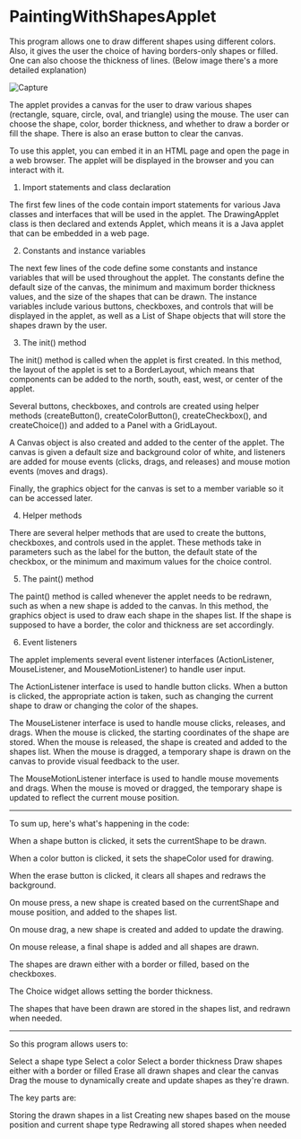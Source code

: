 # PaintingWithShapesApplet
This program allows one to draw different shapes using different colors. Also, it gives the user the choice of having borders-only shapes or filled. One can also choose the thickness of lines. (Below image there's a more detailed explanation)

![Capture](https://github.com/noha-elgammal/PaintingWithShapesApplet/assets/139645547/f5c38868-66c9-4f20-9da5-8961691f987b)

The applet provides a canvas for the user to draw various shapes (rectangle, square, circle, oval, and triangle) using the mouse. The user can choose the shape, color, border thickness, and whether to draw a border or fill the shape. There is also an erase button to clear the canvas.

To use this applet, you can embed it in an HTML page and open the page in a web browser. The applet will be displayed in the browser and you can interact with it.

1. Import statements and class declaration

The first few lines of the code contain import statements for various Java classes and interfaces that will be used in the applet. The DrawingApplet class is then declared and extends Applet, which means it is a Java applet that can be embedded in a web page.

2. Constants and instance variables

The next few lines of the code define some constants and instance variables that will be used throughout the applet. The constants define the default size of the canvas, the minimum and maximum border thickness values, and the size of the shapes that can be drawn. The instance variables include various buttons, checkboxes, and controls that will be displayed in the applet, as well as a List of Shape objects that will store the shapes drawn by the user.

3. The init() method

The init() method is called when the applet is first created. In this method, the layout of the applet is set to a BorderLayout, which means that components can be added to the north, south, east, west, or center of the applet.

Several buttons, checkboxes, and controls are created using helper methods (createButton(), createColorButton(), createCheckbox(), and createChoice()) and added to a Panel with a GridLayout.

A Canvas object is also created and added to the center of the applet. The canvas is given a default size and background color of white, and listeners are added for mouse events (clicks, drags, and releases) and mouse motion events (moves and drags).

Finally, the graphics object for the canvas is set to a member variable so it can be accessed later.

4. Helper methods

There are several helper methods that are used to create the buttons, checkboxes, and controls used in the applet. These methods take in parameters such as the label for the button, the default state of the checkbox, or the minimum and maximum values for the choice control.

5. The paint() method

The paint() method is called whenever the applet needs to be redrawn, such as when a new shape is added to the canvas. In this method, the graphics object is used to draw each shape in the shapes list. If the shape is supposed to have a border, the color and thickness are set accordingly.

6. Event listeners

The applet implements several event listener interfaces (ActionListener, MouseListener, and MouseMotionListener) to handle user input.

The ActionListener interface is used to handle button clicks. When a button is clicked, the appropriate action is taken, such as changing the current shape to draw or changing the color of the shapes.

The MouseListener interface is used to handle mouse clicks, releases, and drags. When the mouse is clicked, the starting coordinates of the shape are stored. When the mouse is released, the shape is created and added to the shapes list. When the mouse is dragged, a temporary shape is drawn on the canvas to provide visual feedback to the user.

The MouseMotionListener interface is used to handle mouse movements and drags. When the mouse is moved or dragged, the temporary shape is updated to reflect the current mouse position.

__________________


To sum up, here's what's happening in the code:


When a shape button is clicked, it sets the currentShape to be drawn.

When a color button is clicked, it sets the shapeColor used for drawing.

When the erase button is clicked, it clears all shapes and redraws the background.

On mouse press, a new shape is created based on the currentShape and mouse position, and added to the shapes list.

On mouse drag, a new shape is created and added to update the drawing.

On mouse release, a final shape is added and all shapes are drawn.

The shapes are drawn either with a border or filled, based on the checkboxes.

The Choice widget allows setting the border thickness.

The shapes that have been drawn are stored in the shapes list, and redrawn when needed.

____________

So this program allows users to:

Select a shape type
Select a color
Select a border thickness
Draw shapes either with a border or filled
Erase all drawn shapes and clear the canvas
Drag the mouse to dynamically create and update shapes
as they're drawn.

The key parts are:

Storing the drawn shapes in a list
Creating new shapes based on the mouse position and current shape type
Redrawing all stored shapes when needed
